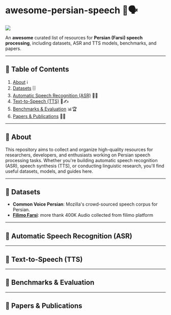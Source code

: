# awesome-persian-speech 🌟🗣️

![](https://github.com/user-attachments/assets/481e211f-0e1f-4792-b0bc-14aeac95c8ca)


An **awesome** curated list of resources for **Persian (Farsi) speech processing**, including datasets, ASR and TTS models, benchmarks, and papers.

---

## 📖 Table of Contents

1. [About](#about) ℹ️
2. [Datasets](#datasets) 🗄️
3. [Automatic Speech Recognition (ASR)](#automatic-speech-recognition-asr) 🤖🎤
4. [Text-to-Speech (TTS)](#text-to-speech-tts) 📢✍️
5. [Benchmarks & Evaluation](#benchmarks--evaluation) 📊🏆
6. [Papers & Publications](#papers--publications) 📄🔬

---

## 🎯 About

This repository aims to collect and organize high-quality resources for researchers, developers, and enthusiasts working on Persian speech processing tasks. Whether you're building automatic speech recognition (ASR), speech synthesis (TTS), or conducting linguistic research, you'll find useful datasets, models, and guides here.

---

## 📂 Datasets

* **Common Voice Persian**: Mozilla's crowd-sourced speech corpus for Persian.
* **[Filimo Farsi](https://huggingface.co/datasets/MohammadGholizadeh/filimo-farsi)**: more thank 400K Audio collected from filimo platform

---

## 🤖 Automatic Speech Recognition (ASR)



---

## 📢 Text-to-Speech (TTS)



---

## 📏 Benchmarks & Evaluation


---

## 📝 Papers & Publications


